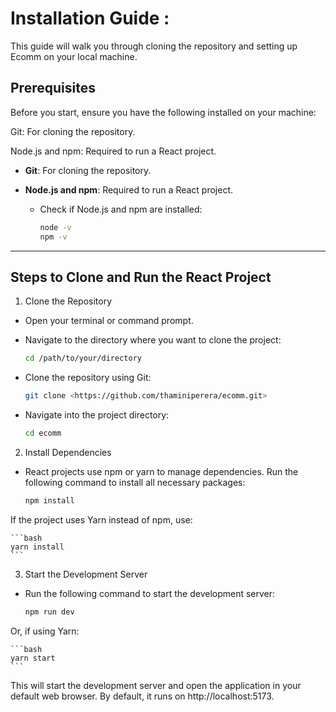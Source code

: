 
# Installation Guide : 

This guide will walk you through cloning the repository and setting up Ecomm on your local machine.

## Prerequisites

Before you start, ensure you have the following installed on your machine:

Git: For cloning the repository.

Node.js and npm: Required to run a React project. 

- **Git**: For cloning the repository.

- **Node.js and npm**: Required to run a React project. 

  - Check if Node.js and npm are installed:

    ```bash
    node -v
    npm -v
    ```

---

## Steps to Clone and Run the React Project

1. Clone the Repository

- Open your terminal or command prompt.

- Navigate to the directory where you want to clone the project:

    ```bash
    cd /path/to/your/directory
    ```

- Clone the repository using Git:

    ```bash
    git clone <https://github.com/thaminiperera/ecomm.git>
    ```

- Navigate into the project directory:

    ```bash
    cd ecomm
    ```

2. Install Dependencies

- React projects use npm or yarn to manage dependencies. Run the following command to install all necessary packages:

    ```bash
    npm install
    ```

 If the project uses Yarn instead of npm, use:

    ```bash
    yarn install
    ```

3. Start the Development Server

- Run the following command to start the development server:

    ```bash
    npm run dev
    ```

Or, if using Yarn:

    ```bash
    yarn start
    ```

This will start the development server and open the application in your default web browser. By default, it runs on http://localhost:5173.



